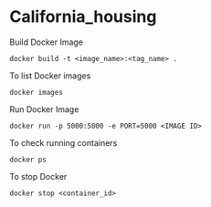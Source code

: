 # California_housing


Build Docker Image
```
docker build -t <image_name>:<tag_name> .
```

To list Docker images
```
docker images
```

Run Docker Image
```
docker run -p 5000:5000 -e PORT=5000 <IMAGE ID>
```

To check running containers
```
docker ps
```

To stop Docker
```
docker stop <container_id>
```
